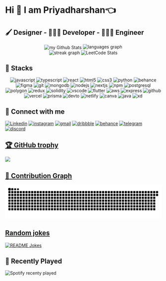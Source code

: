 # Hi 👋 I am Priyadharshan👈
## 🖌️ Designer - 👨🏻‍💻 Developer - 🧑🏻‍🔬 Engineer

<div align="center">
<img align="center" src="https://github-readme-stats.vercel.app/api?username=priyadharshan2003&include_all_commits=true&count_private=true&show_icons=true&line_height=20&title_color=2B5BBD&icon_color=1124BB&text_color=A1A1A1&bg_color=0,000000,130F40" alt="my Github Stats"/>
  <img src="https://github-readme-stats.vercel.app/api/top-langs?username=Priyadharshan2003&locale=en&hide_title=true&layout=compact&card_width=320&langs_count=6&theme=chartreuse-dark&hide_border=false" height="150" alt="languages graph" />
</div>

<div align="center">
  <img src="https://streak-stats.demolab.com?user=Priyadharshan2003&locale=en&mode=daily&theme=chartreuse-dark&hide_border=false&border_radius=5" height="150" alt="streak graph" />
  <img src="https://leetcode.card.workers.dev/D34ULT?theme=dark&font=&extension=null" height="150" alt="LeetCode Stats" />
</div>

## 🚀 Stacks

<div align="center">
  <img src="https://cdn.jsdelivr.net/gh/devicons/devicon/icons/javascript/javascript-original.svg" height="30" alt="javascript" />
  <img src="https://cdn.jsdelivr.net/gh/devicons/devicon/icons/typescript/typescript-original.svg" height="30" alt="typescript" />
  <img src="https://cdn.jsdelivr.net/gh/devicons/devicon/icons/react/react-original.svg" height="30" alt="react" />
  <img src="https://cdn.jsdelivr.net/gh/devicons/devicon/icons/html5/html5-original.svg" height="30" alt="html5" />
  <img src="https://cdn.jsdelivr.net/gh/devicons/devicon/icons/css3/css3-original.svg" height="30" alt="css3" />
  <img src="https://cdn.jsdelivr.net/gh/devicons/devicon/icons/python/python-original.svg" height="30" alt="python" />
  <img src="https://cdn.jsdelivr.net/gh/devicons/devicon/icons/behance/behance-original.svg" height="30" alt="behance" />
  <img src="https://skillicons.dev/icons?i=figma" height="30" alt="figma" />
  <img src="https://cdn.jsdelivr.net/gh/devicons/devicon/icons/git/git-original.svg" height="30" alt="git" />
  <img src="https://cdn.jsdelivr.net/gh/devicons/devicon/icons/mongodb/mongodb-original.svg" height="30" alt="mongodb" />
  <img src="https://skillicons.dev/icons?i=nodejs" height="30" alt="nodejs" />
  <img src="https://skillicons.dev/icons?i=nextjs" height="30" alt="nextjs" />
  <img src="https://cdn.jsdelivr.net/gh/devicons/devicon/icons/npm/npm-original-wordmark.svg" height="30" alt="npm" />
  <img src="https://cdn.jsdelivr.net/gh/devicons/devicon/icons/postgresql/postgresql-original.svg" height="30" alt="postgresql" />
  <img src="https://cdn.jsdelivr.net/gh/devicons/devicon/icons/polygon/polygon-original.svg" height="30" alt="polygon" />
  <img src="https://cdn.jsdelivr.net/gh/devicons/devicon/icons/redux/redux-original.svg" height="30" alt="redux" />
  <img src="https://skillicons.dev/icons?i=solidity" height="30" alt="solidity" />
  <img src="https://cdn.jsdelivr.net/gh/devicons/devicon/icons/vscode/vscode-original.svg" height="30" alt="vscode" />
  <img src="https://skillicons.dev/icons?i=flutter" height="30" alt="flutter" />
  <img src="https://skillicons.dev/icons?i=aws" height="30" alt="aws" />
  <img src="https://skillicons.dev/icons?i=express" height="30" alt="express" />
  <img src="https://skillicons.dev/icons?i=github" height="30" alt="github" />
  <img src="https://skillicons.dev/icons?i=vercel" height="30" alt="vercel" />
  <img src="https://skillicons.dev/icons?i=prisma" height="30" alt="prisma" />
  <img src="https://skillicons.dev/icons?i=devto" height="30" alt="devto" />
  <img src="https://skillicons.dev/icons?i=netlify" height="30" alt="netlify" />
  <img src="https://cdn.jsdelivr.net/gh/devicons/devicon/icons/canva/canva-original.svg" height="30" alt="canva" />
  <img src="https://skillicons.dev/icons?i=java" height="30" alt="java" />
  <img src="https://skillicons.dev/icons?i=xd" height="30" alt="xd" />
</div>


<!-- <div align="center">
  <img align="center" height="150" src="https://media3.giphy.com/media/v1.Y2lkPTc5MGI3NjExMXljZzRuOGg1M3UwbW93aGd0dzRzcWxpdDNramtmdXJtNmR5ZXpsdiZlcD12MV9pbnRlcm5hbF9naWZfYnlfaWQmY3Q9Zw/SabSYEpsVh0di/200.webp" alt="Fun GIF" />
</div> -->

## 🔗 Connect with me

<div align="left">
  <a href="https://www.linkedin.com/in/priyadharshan-chandranath/" target="_blank"><img src="https://raw.githubusercontent.com/maurodesouza/profile-readme-generator/master/src/assets/icons/social/linkedin/default.svg" width="40" height="30" alt="Linkedin" /></a>
  <a href="https://www.instagram.com/priyadharshan_chandranath" target="_blank"><img src="https://raw.githubusercontent.com/maurodesouza/profile-readme-generator/master/src/assets/icons/social/instagram/default.svg" width="40" height="30" alt="instagram" /></a>
  <a href="mailto:priyadhrshanchandranath@gmail.com" target="_blank"><img src="https://raw.githubusercontent.com/maurodesouza/profile-readme-generator/master/src/assets/icons/social/gmail/default.svg" width="40" height="30" alt="gmail" /></a>
  <a href="https://dribbble.com/prichan_uiux" target="_blank"><img src="https://raw.githubusercontent.com/maurodesouza/profile-readme-generator/master/src/assets/icons/social/dribbble/default.svg" width="40" height="30" alt="dribbble" /></a>
  <a href="https://www.behance.net/abinanthan" target="_blank"><img src="https://raw.githubusercontent.com/maurodesouza/profile-readme-generator/master/src/assets/icons/social/behance/default.svg" width="40" height="30" alt="behance" /></a>
  <a href="https://t.me/Priyadharshanc" target="_blank"><img src="https://raw.githubusercontent.com/maurodesouza/profile-readme-generator/master/src/assets/icons/social/telegram/default.svg" width="40" height="30" alt="telegram" /></a>
  <a href="https://discord.com/users/860823328730382346" target="_blank"><img src="https://raw.githubusercontent.com/maurodesouza/profile-readme-generator/master/src/assets/icons/social/discord/default.svg" width="40" height="30" alt="discord" />
</div>

## 🏆 GitHub trophy
<img src="https://github-profile-trophy.vercel.app/?username=priyadharshan2003&theme=juicyfresh&no-bg=true" />

## 🐍 Contribution Graph
<img src="https://raw.githubusercontent.com/priyadharshan2003/priyadharshan2003/output/snake.svg" alt="Snake animation" />

## Random jokes
<a href="https://readme-jokes.vercel.app"><img align="center" src="https://readme-jokes.vercel.app/api" alt="README Jokes"></a>

## 🎵 Recently Played
![Spotify recenty played](https://spotify-recently-played-readme.vercel.app/api?user=k1hy9xfh5xu1vpxtiews1416y&count=1)

<!-- I am Priyadharshan C, currently Pursuing my Bachelor of Electronics and Communication Engineering Course at Sona College of Technology, Salem. I am a Full-Stack JavaScript developer and love writing clean and maintainable code. Find out more about me & feel free to connect with me here:

[![Linkedin Badge](https://img.shields.io/badge/-priyadharshan-blue?style=flat-square&logo=Linkedin&logoColor=white&link=https://www.linkedin.com/in/priyadharshan-chandranath/)](https://www.linkedin.com/in/priyadharshan-chandranath/)
[![Medium Badge](https://img.shields.io/badge/priyadharshan-12100E?style=flat-square&logo=medium&logoColor=white&link=https://medium.com/@priyan2003chandru/)](https://medium.com/@priyan2003chandru/)
[![Gmail Badge](https://img.shields.io/badge/-priyan2003chandru@gmail.com-c14438?style=flat-square&logo=Gmail&logoColor=white&link=mailto:priyan2003chandru@gmail.com)](mailto:priyan2003chandru@gmail.com)

##  😃 Social 

[![WhatsApp](https://img.shields.io/badge/WhatsApp-25D366?style=for-the-badge&logo=whatsapp&logoColor=white&link=http://wa.me/+919442876978)](http://wa.me/+919442876978)
[![Instagram Badge](https://img.shields.io/badge/-Priyadharshan-%23E4405F.svg?style=for-the-badge&logo=Instagram&logoColor=white&link=https://www.instagram.com/priyadharshan_chandranath/)](https://www.instagram.com/priyadharshan_chandranath/)
[![Discord](https://img.shields.io/badge/-Priyadharshan-%235865F2.svg?style=for-the-badge&logo=discord&logoColor=white&link=https://discord.com/users/860823328730382346/)](https://discord.com/users/860823328730382346)

## 👨‍💻 Programming

[![GeeksForGeeks](https://img.shields.io/badge/GeeksforGeeks-gray?style=for-the-badge&logo=geeksforgeeks&logoColor=35914c&link=https://auth.geeksforgeeks.org/user/priyan200t19t)](https://auth.geeksforgeeks.org/user/priyan200t19t)
[![LeetCode](https://img.shields.io/badge/LeetCode-000000?style=for-the-badge&logo=LeetCode&logoColor=#d16c06&link=https://leetcode.com/priyan2003chandru/)](https://leetcode.com/priyan2003chandru/)
[![Hackerrank](https://img.shields.io/badge/-Hackerrank-2EC866?style=for-the-badge&logo=HackerRank&logoColor=white&link=https://www.hackerrank.com/priyadharshan003)](https://www.hackerrank.com/priyadharshan003)
[![CodeChef](https://img.shields.io/badge/CodeChef-%23964B00.svg?style=for-the-badge&logo=CodeChef&logoColor=white&link=https://www.codechef.com/users/prichan2003)](https://www.codechef.com/users/prichan2003)
[![CodePen](https://img.shields.io/badge/Codepen-000000?style=for-the-badge&logo=codepen&logoColor=white&link=https://codepen.io/priyadharshan-the-typescripter)](https://codepen.io/priyadharshan-the-typescripter)
[![Hackerearth](https://img.shields.io/badge/HackerEarth-%232C3454.svg?&style=for-the-badge&logo=HackerEarth&logoColor=Blue&link=https://www.hackerearth.com/@priyan2003chandru)](https://www.hackerearth.com/@priyan2003chandru)
[![Stack Overflow](https://img.shields.io/badge/-Stackoverflow-FE7A16?style=for-the-badge&logo=stack-overflow&logoColor=white&link=https://stackoverflow.com/users/10552754/byte-hogger?tab=profile)](https://stackoverflow.com/users/10552754/byte-hogger?tab=profile)
![Codeforces](https://img.shields.io/badge/Codeforces-445f9d?style=for-the-badge&logo=Codeforces&logoColor=white)

## ⚡ Technologies

![Python](https://img.shields.io/badge/-Python-black?style=flat-square&logo=Python)
![C](https://img.shields.io/badge/c-%2300599C.svg?style=for-the-badge&logo=c&logoColor=white)
![C++](https://img.shields.io/badge/-C++-00599C?style=flat-square&logo=c)
![HTML5](https://img.shields.io/badge/-HTML5-E34F26?style=flat-square&logo=html5&logoColor=white)
![CSS3](https://img.shields.io/badge/-CSS3-1572B6?style=flat-square&logo=css3)
![MongoDB](https://img.shields.io/badge/-MongoDB-black?style=flat-square&logo=mongodb)
![Figma](https://img.shields.io/badge/figma-%23F24E1E.svg?style=for-the-badge&logo=figma&logoColor=white)
![.Net](https://img.shields.io/badge/.NET-5C2D91?style=for-the-badge&logo=.net&logoColor=white)
![Unity](https://img.shields.io/badge/unity-%23000000.svg?style=for-the-badge&logo=unity&logoColor=white)
![MySQL](https://img.shields.io/badge/-MySQL-black?style=flat-square&logo=mysql)
![Heroku](https://img.shields.io/badge/-Heroku-430098?style=flat-square&logo=heroku)
![Git](https://img.shields.io/badge/-Git-black?style=flat-square&logo=git)
![GitHub](https://img.shields.io/badge/-GitHub-181717?style=flat-square&logo=github)
![GitLab](https://img.shields.io/badge/-GitLab-FCA121?style=flat-square&logo=gitlab)
![Firebase](https://img.shields.io/badge/firebase-%23039BE5.svg?style=for-the-badge&logo=firebase)
![PyCharm](https://img.shields.io/badge/pycharm-143?style=for-the-badge&logo=pycharm&logoColor=black&color=black&labelColor=green)
![Visual Studio Code](https://img.shields.io/badge/Visual%20Studio%20Code-0078d7.svg?style=for-the-badge&logo=visual-studio-code&logoColor=white)


## 🖥️ Operating System

![Chrome OS](https://img.shields.io/badge/chrome%20os-3d89fc?style=for-the-badge&logo=google%20chrome&logoColor=white)
![iOS](https://img.shields.io/badge/iOS-000000?style=for-the-badge&logo=ios&logoColor=white)
![Linux](https://img.shields.io/badge/Linux-FCC624?style=for-the-badge&logo=linux&logoColor=black)
![Windows 11](https://img.shields.io/badge/Windows%2011-%230079d5.svg?style=for-the-badge&logo=Windows%2011&logoColor=white)





![Visitor Badge](https://visitor-badge.laobi.icu/badge?page_id=priyadharshan.priyadharshan) -->



